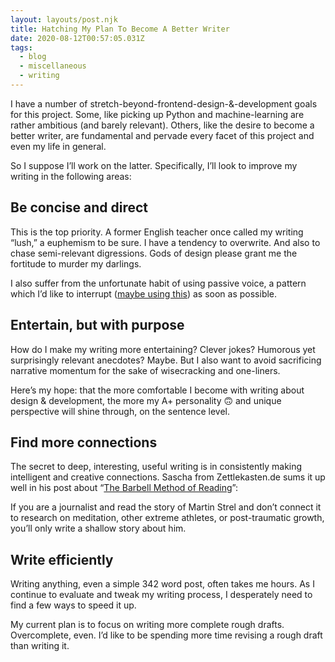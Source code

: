 ```yaml
---
layout: layouts/post.njk
title: Hatching My Plan To Become A Better Writer
date: 2020-08-12T00:57:05.031Z
tags:
  - blog
  - miscellaneous
  - writing
---
```

I have a number of stretch-beyond-frontend-design-&-development goals for this project. Some, like picking up Python and machine-learning are rather ambitious (and barely relevant). Others, like the desire to become a better writer, are fundamental and pervade every facet of this project and even my life in general. 

So I suppose I’ll work on the latter. Specifically, I’ll look to improve my writing in the following areas:

## Be concise and direct

This is the top priority. A former English teacher once called my writing “lush,” a euphemism to be sure. I have a tendency to overwrite. And also to chase semi-relevant digressions. Gods of design please grant me the fortitude to murder my darlings. 

I also suffer from the unfortunate habit of using passive voice, a pattern which I’d like to interrupt ([maybe using this](http://www.hemingwayapp.com/)) as soon as possible.

## Entertain, but with purpose

How do I make my writing more entertaining? Clever jokes? Humorous yet surprisingly relevant anecdotes? Maybe. But I also want to avoid sacrificing narrative momentum for the sake of wisecracking and one-liners.  

Here’s my hope: that the more comfortable I become with writing about design & development, the more my A+ personality 🙃 and unique perspective will shine through, on the sentence level. 

## Find more connections

The secret to deep, interesting, useful writing is in consistently making intelligent and creative connections. Sascha from Zettlekasten.de sums it up well in his post about “[The Barbell Method of Reading](https://zettelkasten.de/posts/barbell-method-reading/)”:

If you are a journalist and read the story of Martin Strel and don’t connect it to research on meditation, other extreme athletes, or post-traumatic growth, you’ll only write a shallow story about him.

## Write efficiently

Writing anything, even a simple 342 word post, often takes me hours. As I continue to evaluate and tweak my writing process, I desperately need to find a few ways to speed it up.

My current plan is to focus on writing more complete rough drafts. Overcomplete, even. I’d like to be spending more time revising a rough draft than writing it.